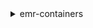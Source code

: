 <details><summary>emr-containers</summary><blockquote>

- **<details><summary>cancel-job-run</summary><blockquote>**

  * --id
  * --virtual-cluster-id
  * --cli-input-json
  * --cli-input-yaml
  * --generate-cli-skeleton


- **<details><summary>create-managed-endpoint</summary><blockquote>**

  * --name
  * --virtual-cluster-id
  * --type
  * --release-label
  * --execution-role-arn
  * --certificate-arn
  * --configuration-overrides
  * --client-token
  * --tags
  * --cli-input-json
  * --cli-input-yaml
  * --generate-cli-skeleton


- **<details><summary>create-virtual-cluster</summary><blockquote>**

  * --name
  * --container-provider
  * --client-token
  * --tags
  * --cli-input-json
  * --cli-input-yaml
  * --generate-cli-skeleton


- **<details><summary>delete-managed-endpoint</summary><blockquote>**

  * --id
  * --virtual-cluster-id
  * --cli-input-json
  * --cli-input-yaml
  * --generate-cli-skeleton


- **<details><summary>delete-virtual-cluster</summary><blockquote>**

  * --id
  * --cli-input-json
  * --cli-input-yaml
  * --generate-cli-skeleton


- **<details><summary>describe-job-run</summary><blockquote>**

  * --id
  * --virtual-cluster-id
  * --cli-input-json
  * --cli-input-yaml
  * --generate-cli-skeleton


- **<details><summary>describe-managed-endpoint</summary><blockquote>**

  * --id
  * --virtual-cluster-id
  * --cli-input-json
  * --cli-input-yaml
  * --generate-cli-skeleton


- **<details><summary>describe-virtual-cluster</summary><blockquote>**

  * --id
  * --cli-input-json
  * --cli-input-yaml
  * --generate-cli-skeleton


- **<details><summary>help</summary><blockquote>**

  * 


- **<details><summary>list-job-runs</summary><blockquote>**

  * --virtual-cluster-id
  * --created-before
  * --created-after
  * --name
  * --states
  * --cli-input-json
  * --cli-input-yaml
  * --starting-token
  * --page-size
  * --max-items
  * --generate-cli-skeleton


- **<details><summary>list-managed-endpoints</summary><blockquote>**

  * --virtual-cluster-id
  * --created-before
  * --created-after
  * --types
  * --states
  * --cli-input-json
  * --cli-input-yaml
  * --starting-token
  * --page-size
  * --max-items
  * --generate-cli-skeleton


- **<details><summary>list-tags-for-resource</summary><blockquote>**

  * --resource-arn
  * --cli-input-json
  * --cli-input-yaml
  * --generate-cli-skeleton


- **<details><summary>list-virtual-clusters</summary><blockquote>**

  * --container-provider-id
  * --container-provider-type
  * --created-after
  * --created-before
  * --states
  * --cli-input-json
  * --cli-input-yaml
  * --starting-token
  * --page-size
  * --max-items
  * --generate-cli-skeleton


- **<details><summary>start-job-run</summary><blockquote>**

  * --name
  * --virtual-cluster-id
  * --client-token
  * --execution-role-arn
  * --release-label
  * --job-driver
  * --configuration-overrides
  * --tags
  * --cli-input-json
  * --cli-input-yaml
  * --generate-cli-skeleton


- **<details><summary>tag-resource</summary><blockquote>**

  * --resource-arn
  * --tags
  * --cli-input-json
  * --cli-input-yaml
  * --generate-cli-skeleton


- **<details><summary>untag-resource</summary><blockquote>**

  * --resource-arn
  * --tag-keys
  * --cli-input-json
  * --cli-input-yaml
  * --generate-cli-skeleton


- **<details><summary>update-role-trust-policy</summary><blockquote>**

  * --cluster-name
  * --namespace
  * --role-name
  * --iam-endpoint
  * --dry-run


</blockquote></details>
</blockquote></details>
</blockquote></details>
</blockquote></details>
</blockquote></details>
</blockquote></details>
</blockquote></details>
</blockquote></details>
</blockquote></details>
</blockquote></details>
</blockquote></details>
</blockquote></details>
</blockquote></details>
</blockquote></details>
</blockquote></details>
</blockquote></details>
</blockquote></details>
</blockquote></details>
